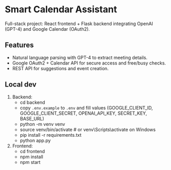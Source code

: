 # Smart Calendar Assistant
Full-stack project: React frontend + Flask backend integrating OpenAI (GPT-4) and Google Calendar (OAuth2).

## Features
- Natural language parsing with GPT-4 to extract meeting details.
- Google OAuth2 + Calendar API for secure access and free/busy checks.
- REST API for suggestions and event creation.

## Local dev
1. Backend:
   - cd backend
   - copy `.env.example` to `.env` and fill values (GOOGLE_CLIENT_ID, GOOGLE_CLIENT_SECRET, OPENAI_API_KEY, SECRET_KEY, BASE_URL)
   - python -m venv venv
   - source venv/bin/activate  # or venv\Scripts\activate on Windows
   - pip install -r requirements.txt
   - python app.py
2. Frontend:
   - cd frontend
   - npm install
   - npm start
